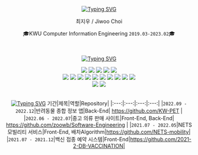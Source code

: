 <div align="center">
  
  [![Typing SVG](https://readme-typing-svg.herokuapp.com?font=Source+Code+Pro&color=F7A300&background=FF000000&center=true&vCenter=true&lines=hello+world!%E2%9D%A4%EF%B8%8F)](https://git.io/typing-svg)

최지우 / Jiwoo Choi</p>
🎓KWU Computer Information Engineering <code>2019.03-2023.02</code>🎓 </p>
<!-- 🎉2001.08.29🎉</p> -->
<br />

[![Typing SVG](https://readme-typing-svg.herokuapp.com?font=Source+Code+Pro&color=03EA30&background=FF000000&center=true&vCenter=true&lines=Tech+skill%F0%9F%8C%B1)](https://git.io/typing-svg)

  <img src="https://img.shields.io/badge/HTML5-E34F26?style=flat&logo=HTML5&logoColor=black"/>
  <img src="https://img.shields.io/badge/css-1572B6?style=flat&logo=css3&logoColor=white"/>
  <img src="https://img.shields.io/badge/JavaScript-F7DF1E?style=flat&logo=JavaScript&logoColor=black"/>
  <img src="https://img.shields.io/badge/React-61DAFB?style=flat&logo=React&logoColor=white"/>
  <img src="https://img.shields.io/badge/ReactNative-61DAFB?style=flat&logo=React&logoColor=white" />
  <br />
  <img src="https://img.shields.io/badge/Java-007396?style=flat&logo=Java&logoColor=white"/>
  <img src="https://img.shields.io/badge/C-A8B9CC?style=flat&logo=C&logoColor=black"/>
  <img src="https://img.shields.io/badge/C++-00599C?style=flat&logo=C%2B%2B&logoColor=black"/>
  <img src="https://img.shields.io/badge/Python-3766AB?style=flat&logo=Python&logoColor=white"/>
  <img src="https://img.shields.io/badge/Android Studio-3DDC84?style=flat&logo=AndroidStudio&logoColor=white"/>
  <img src="https://img.shields.io/badge/Spring-6DB33F?style=flat&logo=Spring&logoColor=white"/>
  <img src="https://img.shields.io/badge/Bootstrap-7952B3?style=flat&logo=Bootstrap&logoColor=white"/>
<img src="https://img.shields.io/badge/Mysql-4479A1?style=flat&logo=MySql&logoColor=white"/>
<img src="https://img.shields.io/badge/Node.js-339933?style=flat&logo=Node.js&logoColor=white"/>
<img src="https://img.shields.io/badge/Linux-FCC624?style=flat&logo=Linux&logoColor=black"/>
<br />
<img src="https://img.shields.io/badge/Figma-F24E1E?style=flat&logo=Figma&logoColor=white"/>
<img src="https://img.shields.io/badge/Notion-000000?style=flat&logo=Notion&logoColor=white"/>
<br />
<br />


[![Typing SVG](https://readme-typing-svg.herokuapp.com?font=Source+Code+Pro&color=007DF7&center=true&vCenter=true&lines=Project%F0%9F%91%A9%E2%80%8D%F0%9F%92%BB)](https://git.io/typing-svg)
기간|제목|역할|Repository|
|:---:|:---:|:---:|:---:|
|<code>2022.09 - 2022.12</code>|반려동물 종합 정보 앱|Back-End| https://github.com/KW-PET |
|<code>2022.06 - 2022.07</code>|중고 의류 판매 사이트|Front-End, Back-End| https://github.com/zoowb/Software-Engineering |
|<code>2021.07 - 2022.05</code>|NETS 모빌리티 서비스|Front-End, 배차Algorithm|https://github.com/NETS-mobility|
|<code>2021.07 - 2021.12</code>|백신 접종 예약 시스템|Front-End|https://github.com/2021-2-DB-VACCINATION|
  
</div>
